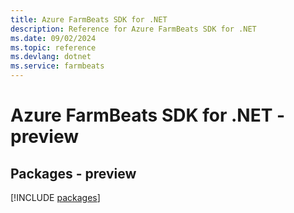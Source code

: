 ```yaml
---
title: Azure FarmBeats SDK for .NET
description: Reference for Azure FarmBeats SDK for .NET
ms.date: 09/02/2024
ms.topic: reference
ms.devlang: dotnet
ms.service: farmbeats
---
```

# Azure FarmBeats SDK for .NET - preview
## Packages - preview
[!INCLUDE [packages](farmbeats-index.md)]